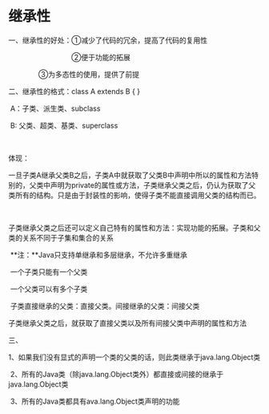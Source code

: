 # 继承性

一、继承性的好处：①减少了代码的冗余，提高了代码的复用性

         ②便于功能的拓展

    			   ③为多态性的使用，提供了前提

二、继承性的格式：class A extends B { }

​			A：子类、派生类、subclass

​			B:    父类、超类、基类、superclass

 

体现：

​	一旦子类A继承父类B之后，子类A中就获取了父类B中声明中所以的属性和方法特别的，父类中声明为private的属性或方法，子类继承父类之后，仍认为获取了父类所有的结构。只是由于封装性的影响，使得子类不能直接调用父类的结构而已。

 

子类继承父类之后还可以定义自己特有的属性和方法：实现功能的拓展。子类和父类的关系不同于子集和集合的关系

​	**注：**Java只支持单继承和多层继承，不允许多重继承

​				一个子类只能有一个父类

​				一个父类可以有多个子类

​		子类直接继承的父类：直接父类。间接继承的父类：间接父类

​		子类继承父类之后，就获取了直接父类以及所有间接父类中声明的属性和方法

三、

 1、如果我们没有显式的声明一个类的父类的话，则此类继承于java.lang.Object类

 2、所有的Java类（除java.lang.Object类外）都直接或间接的继承于java.lang.Object类

 3、所有的Java类都具有ava.lang.Object类声明的功能